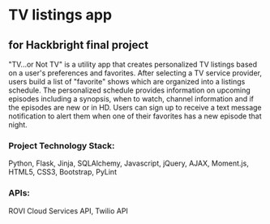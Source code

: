 # TV listings app
## for Hackbright final project

"TV...or Not TV" is a utility app that creates personalized TV listings based on a user's preferences and favorites. After selecting a TV service provider, users build a list of "favorite" shows which are organized into a listings schedule. The personalized schedule provides information on upcoming episodes including a synopsis, when to watch, channel information and if the episodes are new or in HD. Users can sign up to receive a text message notification to alert them when one of their favorites has a new episode that night.

### Project Technology Stack:
Python, Flask, Jinja, SQLAlchemy, Javascript, jQuery, AJAX, Moment.js, HTML5, CSS3, Bootstrap, PyLint

### APIs:
ROVI Cloud Services API, Twilio API